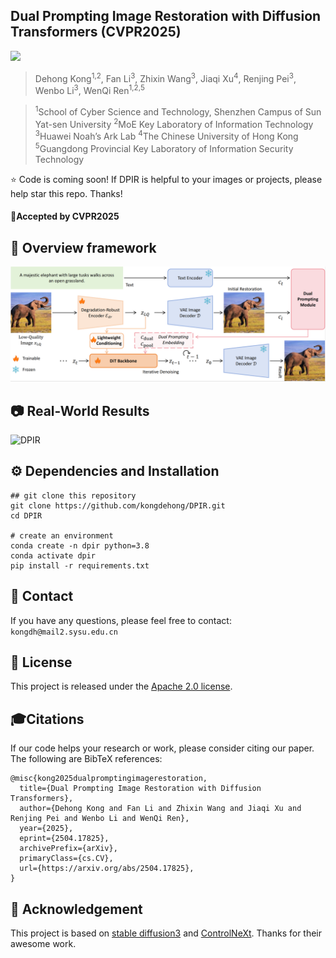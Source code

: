 ## Dual Prompting Image Restoration with Diffusion Transformers (CVPR2025)

<a href="https://arxiv.org/abs/2504.17825"><img src="https://img.shields.io/badge/ArXiv-2504.17825-red"></a>  &nbsp;&nbsp;&nbsp;&nbsp;&nbsp;

> Dehong Kong<sup>1,2</sup>, Fan Li<sup>3</sup>, Zhixin Wang<sup>3</sup>, Jiaqi Xu<sup>4</sup>, Renjing Pei<sup>3</sup>, Wenbo Li<sup>3</sup>, WenQi Ren<sup>1,2,5</sup>

> <sup>1</sup>School of Cyber Science and Technology, Shenzhen Campus of Sun Yat-sen University
> <sup>2</sup>MoE Key Laboratory of Information Technology <sup>3</sup>Huawei Noah’s Ark Lab <sup>4</sup>The Chinese University of Hong Kong
> <sup>5</sup>Guangdong Provincial Key Laboratory of Information Security Technology

:star: Code is coming soon! 
If DPIR is helpful to your images or projects, please help star this repo. Thanks!

#### 🚩Accepted by CVPR2025

## 🔎 Overview framework

![DPIR](pipeline.png)

## 📷 Real-World Results

![DPIR](teaser.png)

## ⚙️ Dependencies and Installation

    ## git clone this repository
    git clone https://github.com/kongdehong/DPIR.git
    cd DPIR

    # create an environment
    conda create -n dpir python=3.8
    conda activate dpir
    pip install -r requirements.txt

## 📧 Contact

If you have any questions, please feel free to contact: `kongdh@mail2.sysu.edu.cn`

## :notebook: License

This project is released under the [Apache 2.0 license](LICENSE).
## 🎓Citations

If our code helps your research or work, please consider citing our paper. The following are BibTeX references:

    @misc{kong2025dualpromptingimagerestoration,
      title={Dual Prompting Image Restoration with Diffusion Transformers}, 
      author={Dehong Kong and Fan Li and Zhixin Wang and Jiaqi Xu and Renjing Pei and Wenbo Li and WenQi Ren},
      year={2025},
      eprint={2504.17825},
      archivePrefix={arXiv},
      primaryClass={cs.CV},
      url={https://arxiv.org/abs/2504.17825}, 
    }

## 🌈 Acknowledgement
This project is based on [stable diffusion3](https://link.zhihu.com/?target=https%3A//huggingface.co/stabilityai/stable-diffusion-3-medium) and [ControlNeXt](https://github.com/dvlab-research/ControlNeXt). Thanks for their awesome work.

